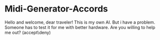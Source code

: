 # Midi-Generator-Accords

Hello and welcome, dear traveler! This is my own AI. But i have a problem. Someone has to test it for me with better hardware. Are you willing to help me out?
(accept\deny)
